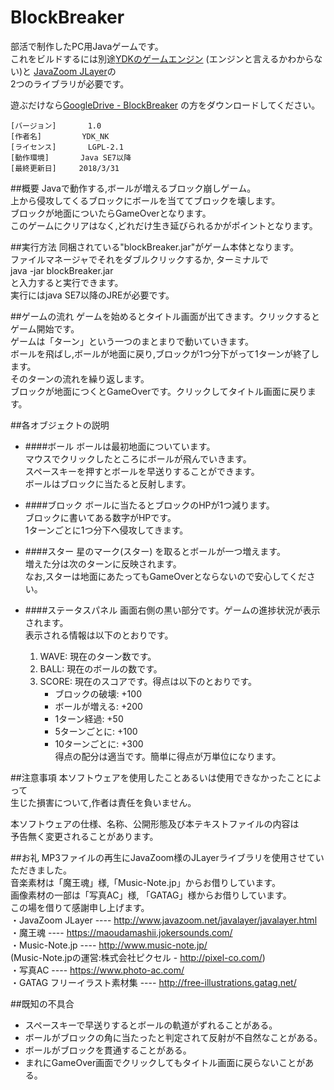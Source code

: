 # BlockBreaker
部活で制作したPC用Javaゲームです。  
これをビルドするには別途[YDKのゲームエンジン](https://github.com/ydk-nk/SimpleGameFramework) (エンジンと言えるかわからない)と
[JavaZoom JLayer](http://www.javazoom.net/javalayer/javalayer.html)の  
2つのライブラリが必要です。  
  
遊ぶだけなら[GoogleDrive - BlockBreaker](https://drive.google.com/drive/folders/1AhSj_6C2qSZOUIXvUcOhTbOGNUFpsngc?usp=sharing)
の方をダウンロードしてください。

~~~
[バージョン]       1.0  
[作者名]         YDK_NK  
[ライセンス]       LGPL-2.1  
[動作環境]       Java SE7以降  
[最終更新日]     2018/3/31  
~~~

##概要
  Javaで動作する,ボールが増えるブロック崩しゲーム。  
  上から侵攻してくるブロックにボールを当ててブロックを壊します。  
  ブロックが地面についたらGameOverとなります。  
  このゲームにクリアはなく,どれだけ生き延びられるかがポイントとなります。  

##実行方法
  同梱されている"blockBreaker.jar"がゲーム本体となります。  
  ファイルマネージャでそれをダブルクリックするか, ターミナルで  
          java -jar blockBreaker.jar  
  と入力すると実行できます。  
  実行にはjava SE7以降のJREが必要です。  


##ゲームの流れ
  ゲームを始めるとタイトル画面が出てきます。クリックするとゲーム開始です。  
  ゲームは「ターン」という一つのまとまりで動いていきます。  
  ボールを飛ばし,ボールが地面に戻り,ブロックが1つ分下がって1ターンが終了します。  
  そのターンの流れを繰り返します。  
  ブロックが地面につくとGameOverです。クリックしてタイトル画面に戻ります。  

##各オブジェクトの説明
* ####ボール
  ボールは最初地面についています。  
  マウスでクリックしたところにボールが飛んでいきます。  
  スペースキーを押すとボールを早送りすることができます。  
  ボールはブロックに当たると反射します。  

* ####ブロック
  ボールに当たるとブロックのHPが1つ減ります。  
  ブロックに書いてある数字がHPです。  
  1ターンごとに1つ分下へ侵攻してきます。  
  
* ####スター
  星のマーク(スター) を取るとボールが一つ増えます。  
  増えた分は次のターンに反映されます。  
  なお,スターは地面にあたってもGameOverとならないので安心してください。  

* ####ステータスパネル
  画面右側の黒い部分です。ゲームの進捗状況が表示されます。  
  表示される情報は以下のとおりです。  
  1. WAVE:  現在のターン数です。  
  1. BALL:  現在のボールの数です。  
  1. SCORE: 現在のスコアです。得点は以下のとおりです。  
      * ブロックの破壊: +100  
      * ボールが増える: +200  
      * 1ターン経過:    +50  
      * 5ターンごとに:  +100  
      * 10ターンごとに: +300  
    得点の配分は適当です。簡単に得点が万単位になります。  

##注意事項
  本ソフトウェアを使用したことあるいは使用できなかったことによって  
  生じた損害について,作者は責任を負いません。  
	
  本ソフトウェアの仕様、名称、公開形態及び本テキストファイルの内容は  
  予告無く変更されることがあります。  

##お礼
  MP3ファイルの再生にJavaZoom様のJLayerライブラリを使用させていただきました。  
  音楽素材は「魔王魂」様,「Music-Note.jp」からお借りしています。  
  画像素材の一部は「写真AC」様, 「GATAG」様からお借りしています。  
  この場を借りて感謝申し上げます。  
    ・JavaZoom JLayer ----  http://www.javazoom.net/javalayer/javalayer.html  
    ・魔王魂          ----  https://maoudamashii.jokersounds.com/  
    ・Music-Note.jp   ----  http://www.music-note.jp/  
          (Music-Note.jpの運営:株式会社ピクセル - http://pixel-co.com/)  
    ・写真AC          ----  https://www.photo-ac.com/  
    ・GATAG フリーイラスト素材集 ---- http://free-illustrations.gatag.net/  

##既知の不具合
  * スペースキーで早送りするとボールの軌道がずれることがある。  
  * ボールがブロックの角に当たったと判定されて反射が不自然なことがある。  
  * ボールがブロックを貫通することがある。  
  * まれにGameOver画面でクリックしてもタイトル画面に戻らないことがある。  

